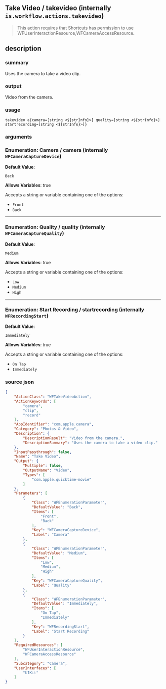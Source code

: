 
## Take Video / takevideo (internally `is.workflow.actions.takevideo`)


> This action requires that Shortcuts has permission to use WFUserInteractionResource,WFCameraAccessResource.


## description
### summary
Uses the camera to take a video clip.

### output
Video from the camera.

### usage
`takevideo a{camera=[string <${strInfo}>] quality=[string <${strInfo}>] startrecording=[string <${strInfo}>]}`

### arguments
### Enumeration: Camera / camera (internally `WFCameraCaptureDevice`)
**Default Value**:
```
Back
```
**Allows Variables**: true



Accepts a string 
or variable
containing one of the options:

- `Front`
- `Back`

---

### Enumeration: Quality / quality (internally `WFCameraCaptureQuality`)
**Default Value**:
```
Medium
```
**Allows Variables**: true



Accepts a string 
or variable
containing one of the options:

- `Low`
- `Medium`
- `High`

---

### Enumeration: Start Recording / startrecording (internally `WFRecordingStart`)
**Default Value**:
```
Immediately
```
**Allows Variables**: true



Accepts a string 
or variable
containing one of the options:

- `On Tap`
- `Immediately`

### source json

```json
{
	"ActionClass": "WFTakeVideoAction",
	"ActionKeywords": [
		"camera",
		"clip",
		"record"
	],
	"AppIdentifier": "com.apple.camera",
	"Category": "Photos & Video",
	"Description": {
		"DescriptionResult": "Video from the camera.",
		"DescriptionSummary": "Uses the camera to take a video clip."
	},
	"InputPassthrough": false,
	"Name": "Take Video",
	"Output": {
		"Multiple": false,
		"OutputName": "Video",
		"Types": [
			"com.apple.quicktime-movie"
		]
	},
	"Parameters": [
		{
			"Class": "WFEnumerationParameter",
			"DefaultValue": "Back",
			"Items": [
				"Front",
				"Back"
			],
			"Key": "WFCameraCaptureDevice",
			"Label": "Camera"
		},
		{
			"Class": "WFEnumerationParameter",
			"DefaultValue": "Medium",
			"Items": [
				"Low",
				"Medium",
				"High"
			],
			"Key": "WFCameraCaptureQuality",
			"Label": "Quality"
		},
		{
			"Class": "WFEnumerationParameter",
			"DefaultValue": "Immediately",
			"Items": [
				"On Tap",
				"Immediately"
			],
			"Key": "WFRecordingStart",
			"Label": "Start Recording"
		}
	],
	"RequiredResources": [
		"WFUserInteractionResource",
		"WFCameraAccessResource"
	],
	"Subcategory": "Camera",
	"UserInterfaces": [
		"UIKit"
	]
}
```
